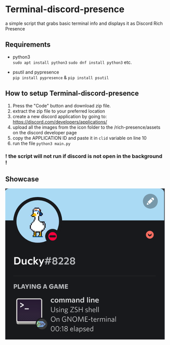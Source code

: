 # Terminal-discord-presence
a simple script that grabs basic terminal info and displays it as Discord Rich Presence

## Requirements
- python3<br>
`sudo apt install python3`
`sudo dnf install python3` etc.

- psutil and pypresence<br>
`pip install pypresence` & `pip install psutil`

## How to setup Terminal-discord-presence
1. Press the "Code" button and download zip file.
2. extract the zip file to your preferred location
3. create a new discord application by going to: https://discord.com/developers/applications/
4. upload all the images from the icon folder to the /rich-presence/assets on the discord developer page
5. copy the APPLICATION ID and paste it in `clid` variable on line 10
6. run the file `python3 main.py`

### ! the script will not run if discord is not open in the background !

## Showcase 

![GNOME-terminal ZSH](showcase.png)